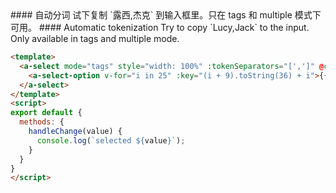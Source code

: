 
<cn>
#### 自动分词
试下复制 `露西,杰克` 到输入框里。只在 tags 和 multiple 模式下可用。
</cn>

<us>
#### Automatic tokenization
Try to copy `Lucy,Jack` to the input. Only available in tags and multiple mode.
</us>

```html
<template>
  <a-select mode="tags" style="width: 100%" :tokenSeparators="[',']" @change="handleChange">
    <a-select-option v-for="i in 25" :key="(i + 9).toString(36) + i">{{(i + 9).toString(36) + i}}</a-select-option>
  </a-select>
</template>
<script>
export default {
  methods: {
    handleChange(value) {
      console.log(`selected ${value}`);
    }
  }
}
</script>
```

